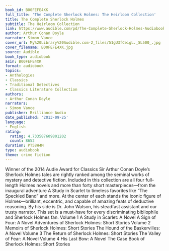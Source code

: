 ```yaml
---
book_id: B00FEFE4XK
full_title: 'The Complete Sherlock Holmes: The Heirloom Collection'
title: The Complete Sherlock Holmes
subtitle: The Heirloom Collection
link: https://www.audible.com/pd/The-Complete-Sherlock-Holmes-Audiobook/B00FEFE4XK
author: Arthur Conan Doyle
narrator: Simon Vance
cover_url: My%20Library%20Audible.com-2_files/51gU3fCeigL._SL500_.jpg
cover_filename: B00FEFE4XK.jpg
source: Audible
book_type: audiobook
asin: B00FEFE4XK
format: audiobook
topics:
- Anthologies
- Classics
- Traditional Detectives
- Classics Literature Collection
authors:
- Arthur Conan Doyle
narrators:
- Simon Vance
publisher: Brilliance Audio
date_published: '2013-09-25'
language:
- English
rating:
  rating: 4.733587609801202
  count: 8652
duration: PT58H4M
type: audiobook
theme: crime fiction
---
```

Winner of the 2014 Audie Award for Classics
Sir Arthur Conan Doyle’s Sherlock Holmes tales are rightly ranked among the seminal works of mystery and detective fiction. Included in this collection are all four full-length Holmes novels and more than forty short masterpieces—from the inaugural adventure A Study in Scarlet to timeless favorites like “The Speckled Band” and more. At the center of each stands the iconic figure of Holmes—brilliant, eccentric, and capable of amazing feats of deductive reasoning. By his side is Dr. John Watson, his steadfast assistant and our trusty narrator. This set is a must-have for every discriminating bibliophile and Sherlock Holmes fan.
Volume 1 A Study in Scarlet: A Novel A Sign of Four: A Novel Adventures of Sherlock Holmes: Short Stories
Volume 2 Memoirs of Sherlock Holmes: Short Stories The Hound of the Baskervilles: A Novel
Volume 3 The Return of Sherlock Holmes: Short Stories The Valley of Fear: A Novel
Volume 4 His Last Bow: A Novel The Case Book of Sherlock Holmes: Short Stories
